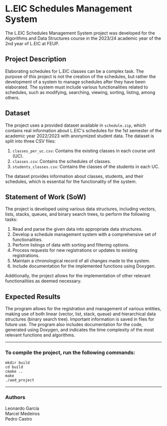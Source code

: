 # L.EIC Schedules Management System

The L.EIC Schedules Management System project was developed for the Algorithms and Data Structures course in the 2023/24 academic year of the 2nd year of L.EIC at FEUP.

## Project Description

Elaborating schedules for L.EIC classes can be a complex task. The purpose of this project is not the creation of the schedules, but rather the development of a system to manage schedules after they have been elaborated. The system must include various functionalities related to schedules, such as modifying, searching, viewing, sorting, listing, among others.

## Dataset

The project uses a provided dataset available in `schedule.zip`, which contains real information about L.EIC's schedules for the 1st semester of the academic year 2022/2023 with anonymized student data. The dataset is split into three CSV files:

1. `classes_per_uc.csv`: Contains the existing classes in each course unit (UC).
2. `classes.csv`: Contains the schedules of classes.
3. `students_classes.csv`: Contains the classes of the students in each UC.

The dataset provides information about classes, students, and their schedules, which is essential for the functionality of the system.

## Statement of Work (SoW)

The project is developed using various data structures, including vectors, lists, stacks, queues, and binary search trees, to perform the following tasks:

1. Read and parse the given data into appropriate data structures.
2. Develop a schedule management system with a comprehensive set of functionalities.
3. Perform listings of data with sorting and filtering options.
4. Process requests for new registrations or updates to existing registrations.
5. Maintain a chronological record of all changes made to the system.
6. Include documentation for the implemented functions using Doxygen.

Additionally, the project allows for the implementation of other relevant functionalities as deemed necessary.

## Expected Results

The program allows for the registration and management of various entities, making use of both linear (vector, list, stack, queue) and hierarchical data structures (binary search tree). Important information is saved in files for future use. The program also includes documentation for the code, generated using Doxygen, and indicates the time complexity of the most relevant functions and algorithms.

---
### To compile the project, run the following commands:
```
mkdir build
cd build
cmake ..
make
./aed_project
```

---

### Authors

Leonardo Garcia  
Marcel Medeiros  
Pedro Castro